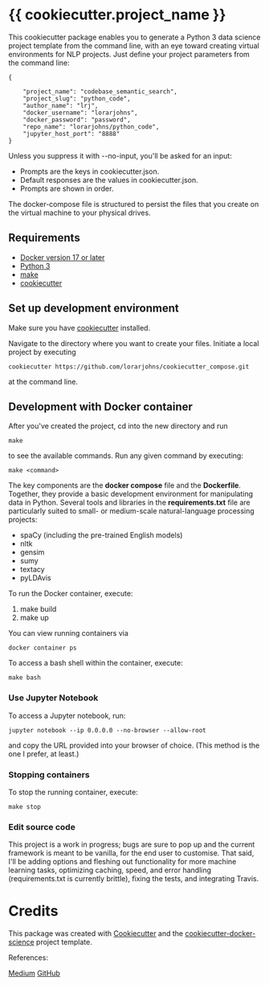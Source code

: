 # {{ cookiecutter.project_name }}

This cookiecutter package enables you to generate a Python 3 data science project template 
from the command line, with an eye toward creating virtual environments for NLP projects.
Just define your project parameters from the command line:

```
{
	
	"project_name": "codebase_semantic_search",
    "project_slug": "python_code",
    "author_name": "lrj",
    "docker_username": "lorarjohns",
    "docker_password": "password",
    "repo_name": "lorarjohns/python_code",
    "jupyter_host_port": "8888"
}
```

Unless you suppress it with --no-input, you'll be asked for an input:

- Prompts are the keys in cookiecutter.json.
- Default responses are the values in cookiecutter.json.
- Prompts are shown in order.

The docker-compose file is structured to persist the files that you create on the virtual
machine to your physical drives.

## Requirements

* [Docker version 17 or later](https://docs.docker.com/install/#support)
* [Python 3](https://www.python.org)
* [make](https://www.gnu.org/software/make/)
* [cookiecutter](https://cookiecutter.readthedocs.io/en/latest/installation.html)

## Set up development environment

Make sure you have [cookiecutter](https://github.com/cookiecutter/cookiecutter) installed.

Navigate to the directory where you want to create your files. Initiate a local project by executing

```
cookiecutter https://github.com/lorarjohns/cookiecutter_compose.git
```

at the command line.

## Development with Docker container

After you've created the project, cd into the new directory and run

```
make
```

to see the available commands. Run any given command by executing:

```
make <command>
```

The key components are the **docker compose** file and the **Dockerfile**.
Together, they provide a basic development environment for manipulating data in Python.
Several tools and libraries in the **requirements.txt** file are particularly suited to small- 
or medium-scale natural-language processing projects:

- spaCy (including the pre-trained English models)
- nltk
- gensim
- sumy
- textacy
- pyLDAvis
 
To run the Docker container, execute:

1. make build
2. make up


You can view running containers via

```
docker container ps
```
To access a bash shell within the container, execute:

```
make bash
```

### Use Jupyter Notebook

To access a Jupyter notebook, run:

```
jupyter notebook --ip 0.0.0.0 --no-browser --allow-root
```

and copy the URL provided into your browser of choice. (This method is the one I prefer, at least.)

### Stopping containers

To stop the running container, execute:

```
make stop
```

### Edit source code

This project is a work in progress; bugs are sure to pop up and the current framework is meant to be vanilla, for the end user to customise.
That said, I'll be adding options and fleshing out functionality for more machine learning tasks,
optimizing caching, speed, and error handling (requirements.txt is currently brittle), fixing the tests, and integrating Travis.








# Credits

This package was created with [Cookiecutter](https://github.com/audreyr/cookiecutter) and the [cookiecutter-docker-science](https://docker-science.github.io/) project template.

References:

[Medium](https://medium.com/applied-data-science/the-full-stack-data-scientist-part-2-a-practical-introduction-to-docker-1ea932c89b57)
[GitHub](https://github.com/chrisgschon/docker-for-ds/blob/master/app/Dockerfile)